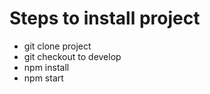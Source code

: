 # Steps to install project
- git clone project
- git checkout to develop
- npm install
- npm start

